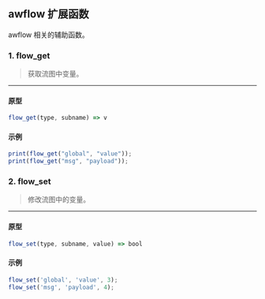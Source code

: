## awflow 扩展函数

awflow 相关的辅助函数。

### 1. flow\_get

> 获取流图中变量。
----------------------------

#### 原型

```js
flow_get(type, subname) => v
```

#### 示例

```js
print(flow_get("global", "value"));
print(flow_get("msg", "payload"));
```

### 2. flow\_set

> 修改流图中的变量。
----------------------------

#### 原型

```js
flow_set(type, subname, value) => bool
```

#### 示例

```js
flow_set('global', 'value', 3);
flow_set('msg', 'payload', 4);
```

